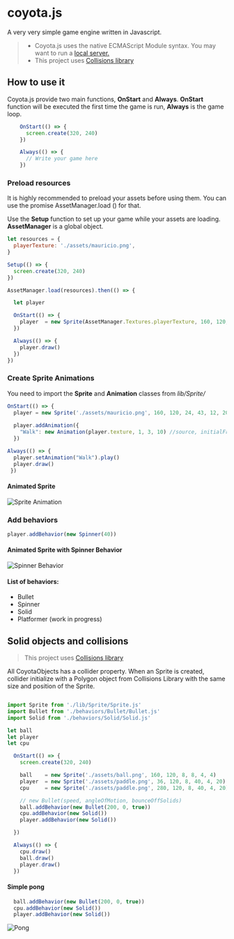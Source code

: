 # coyota.js
A very very simple game engine written in Javascript.

>
> - Coyota.js uses the native ECMAScript Module syntax. You may want to run a [local server.](https://chrome.google.com/webstore/detail/web-server-for-chrome/ofhbbkphhbklhfoeikjpcbhemlocgigb)
> - This project uses [Collisions library](https://github.com/Sinova/Collisions)
>
## How to use it
Coyota.js provide two main functions, **OnStart** and **Always**. 
**OnStart** function will be executed the first time the game is run, **Always** is the game loop. 

```javascript
    OnStart(() => {
      screen.create(320, 240)    
    })

    Always(() => {
      // Write your game here
    })
```

### Preload resources
It is highly recommended to preload your assets before using them. You can use the promise AssetManager.load () for that. 

Use the **Setup** function to set up your game while your assets are loading. **AssetManager** is a global object.
``` javascript
let resources = {
  playerTexture: './assets/mauricio.png',
}

Setup(() => {
  screen.create(320, 240)    
})

AssetManager.load(resources).then(() => {

  let player

  OnStart(() => {
    player  = new Sprite(AssetManager.Textures.playerTexture, 160, 120, 24, 43, 12, 20)
  })

  Always(() => {
    player.draw()
  })
})

```
### Create Sprite Animations
You need to import the **Sprite** and **Animation** classes from *lib/Sprite/*
``` javascript
OnStart(() => {
  player = new Sprite('./assets/mauricio.png', 160, 120, 24, 43, 12, 20)
        
  player.addAnimation({
    "Walk": new Animation(player.texture, 1, 3, 10) //source, initialFrame, lastFrame, speed)
  })

Always(() => {
  player.setAnimation("Walk").play()
  player.draw()
 })
```
#### Animated Sprite
![Sprite Animation](https://media.giphy.com/media/xUOwGn9e4T7zhpCvoQ/giphy.gif)

### Add behaviors
``` javascript
player.addBehavior(new Spinner(40))
```

#### Animated Sprite with Spinner Behavior
![Spinner Behavior](https://media.giphy.com/media/xThta0SaXkP7uDU57a/giphy.gif)

#### List of behaviors:
- Bullet
- Spinner
- Solid
- Platformer (work in progress)

## Solid objects and collisions
> This project uses [Collisions library](https://github.com/Sinova/Collisions) 

All CoyotaObjects has a collider property. When an Sprite is created, collider initialize with a Polygon object from Collisions Library with the same size and position of the Sprite.

``` javascript

import Sprite from './lib/Sprite/Sprite.js' 
import Bullet from './behaviors/Bullet/Bullet.js'
import Solid from './behaviors/Solid/Solid.js'

let ball
let player
let cpu

  OnStart(() => {
    screen.create(320, 240)    

    ball    = new Sprite('./assets/ball.png', 160, 120, 8, 8, 4, 4)
    player  = new Sprite('./assets/paddle.png', 36, 120, 8, 40, 4, 20)
    cpu     = new Sprite('./assets/paddle.png', 280, 120, 8, 40, 4, 20)

    // new Bullet(speed, angleOfMotion, bounceOffSolids)
    ball.addBehavior(new Bullet(200, 0, true))
    cpu.addBehavior(new Solid())
    player.addBehavior(new Solid())

  })

  Always(() => {
    cpu.draw()
    ball.draw()
    player.draw()
  })
```

#### Simple pong
``` javascript
  ball.addBehavior(new Bullet(200, 0, true))
  cpu.addBehavior(new Solid())
  player.addBehavior(new Solid())
```
![Pong](https://media.giphy.com/media/3ohs4AvRNtGzlwSEko/giphy.gif)
